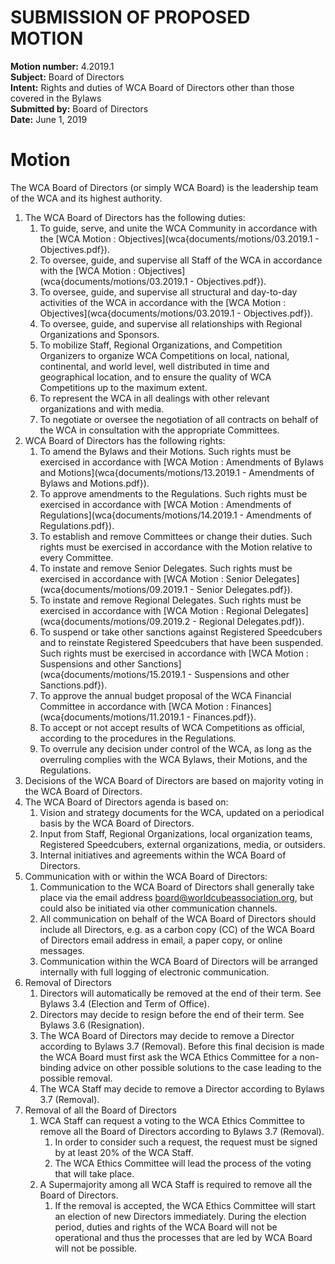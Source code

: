 # SUBMISSION OF PROPOSED MOTION

**Motion number:** 4.2019.1  
**Subject:** Board of Directors  
**Intent:** Rights and duties of WCA Board of Directors other than those covered in the Bylaws  
**Submitted by:** Board of Directors  
**Date:** June 1, 2019  

# Motion

The WCA Board of Directors (or simply WCA Board) is the leadership team of the WCA and its highest authority.

1. The WCA Board of Directors has the following duties:
   1. To guide, serve, and unite the WCA Community in accordance with the [WCA Motion : Objectives](wca{documents/motions/03.2019.1 - Objectives.pdf}).
   2. To oversee, guide, and supervise all Staff of the WCA in accordance with the [WCA Motion : Objectives](wca{documents/motions/03.2019.1 - Objectives.pdf}).
   3. To oversee, guide, and supervise all structural and day-to-day activities of the WCA in accordance with the [WCA Motion : Objectives](wca{documents/motions/03.2019.1 - Objectives.pdf}).
   4. To oversee, guide, and supervise all relationships with Regional Organizations and Sponsors.
   5. To mobilize Staff, Regional Organizations, and Competition Organizers to organize WCA Competitions on local, national, continental, and world level, well distributed in time and geographical location, and to ensure the quality of WCA Competitions up to the maximum extent.
   6. To represent the WCA in all dealings with other relevant organizations and with media.
   7. To negotiate or oversee the negotiation of all contracts on behalf of the WCA in consultation with the appropriate Committees.
2. WCA Board of Directors has the following rights:
   1. To amend the Bylaws and their Motions. Such rights must be exercised in accordance with [WCA Motion : Amendments of Bylaws and Motions](wca{documents/motions/13.2019.1 - Amendments of Bylaws and Motions.pdf}).
   2. To approve amendments to the Regulations. Such rights must be exercised in accordance with [WCA Motion : Amendments of Regulations](wca{documents/motions/14.2019.1 - Amendments of Regulations.pdf}).
   3. To establish and remove Committees or change their duties. Such rights must be exercised in accordance with the Motion relative to every Committee.
   4. To instate and remove Senior Delegates. Such rights must be exercised in accordance with [WCA Motion : Senior Delegates](wca{documents/motions/09.2019.1 - Senior Delegates.pdf}).
   5. To instate and remove Regional Delegates. Such rights must be exercised in accordance with [WCA Motion : Regional Delegates](wca{documents/motions/09.2019.2 - Regional Delegates.pdf}).
   6. To suspend or take other sanctions against Registered Speedcubers and to reinstate Registered Speedcubers that have been suspended. Such rights must be exercised in accordance with [WCA Motion : Suspensions and other Sanctions](wca{documents/motions/15.2019.1 - Suspensions and other Sanctions.pdf}).
   7. To approve the annual budget proposal of the WCA Financial Committee in accordance with [WCA Motion : Finances](wca{documents/motions/11.2019.1 - Finances.pdf}).
   8. To accept or not accept results of WCA Competitions as official, according to the procedures in the Regulations.
   9. To overrule any decision under control of the WCA, as long as the overruling complies with the WCA Bylaws, their Motions, and the Regulations.
3. Decisions of the WCA Board of Directors are based on majority voting in the WCA Board of Directors.
4. The WCA Board of Directors agenda is based on:
   1. Vision and strategy documents for the WCA, updated on a periodical basis by the WCA Board of Directors.
   2. Input from Staff, Regional Organizations, local organization teams, Registered Speedcubers, external organizations, media, or outsiders.
   3. Internal initiatives and agreements within the WCA Board of Directors.
5. Communication with or within the WCA Board of Directors:
   1. Communication to the WCA Board of Directors shall generally take place via the email address [board@worldcubeassociation.org](mailto:board@worldcubeassociation.org), but could also be initiated via other communication channels.
   2. All communication on behalf of the WCA Board of Directors should include all Directors, e.g. as a carbon copy (CC) of the WCA Board of Directors email address in email, a paper copy, or online messages.
   3. Communication within the WCA Board of Directors will be arranged internally with full logging of electronic communication.
6. Removal of Directors
   1. Directors will automatically be removed at the end of their term. See Bylaws 3.4 (Election and Term of Office).
   2. Directors may decide to resign before the end of their term. See Bylaws 3.6 (Resignation).
   3. The WCA Board of Directors may decide to remove a Director according to Bylaws 3.7 (Removal). Before this final decision is made the WCA Board must first ask the WCA Ethics Committee for a non-binding advice on other possible solutions to the case leading to the possible removal.
   4. The WCA Staff may decide to remove a Director according to Bylaws 3.7 (Removal).
7. Removal of all the Board of Directors
   1. WCA Staff can request a voting to the WCA Ethics Committee to remove all the Board of Directors according to Bylaws 3.7 (Removal).
      1. In order to consider such a request, the request must be signed by at least 20% of the WCA Staff.
      2. The WCA Ethics Committee will lead the process of the voting that will take place.
   2. A Supermajority among all WCA Staff is required to remove all the Board of Directors.
      1. If the removal is accepted, the WCA Ethics Committee will start an election of new Directors immediately. During the election period, duties and rights of the WCA Board will not be operational and thus the processes that are led by WCA Board will not be possible.
